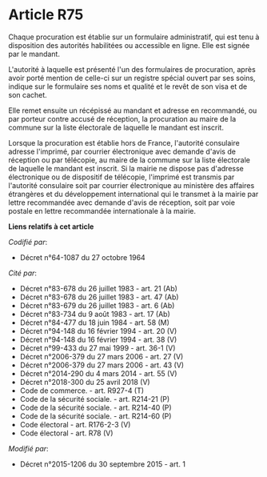 # Article R75

Chaque procuration est établie sur un formulaire administratif, qui est tenu à disposition des autorités habilitées ou
accessible en ligne. Elle est signée par le mandant. 

L'autorité à laquelle est présenté l'un des formulaires de procuration, après avoir porté mention de celle-ci sur un registre
spécial ouvert par ses soins, indique sur le formulaire ses noms et qualité et le revêt de son visa et de son cachet. 

Elle remet ensuite un récépissé au mandant et adresse en recommandé, ou par porteur contre accusé de réception, la
procuration au maire de la commune sur la liste électorale de laquelle le mandant est inscrit. 

Lorsque la procuration est établie hors de France, l'autorité consulaire adresse l'imprimé, par courrier électronique avec
demande d'avis de réception ou par télécopie, au maire de la commune sur la liste électorale de laquelle le mandant est
inscrit. Si la mairie ne dispose pas d'adresse électronique ou de dispositif de télécopie, l'imprimé est transmis par
l'autorité consulaire soit par courrier électronique au ministère des affaires étrangères et du développement international
qui le transmet à la mairie par lettre recommandée avec demande d'avis de réception, soit par voie postale en lettre
recommandée internationale à la mairie.

**Liens relatifs à cet article**

_Codifié par_:

  - Décret n°64-1087 du 27 octobre 1964

_Cité par_:

  - Décret n°83-678 du 26 juillet 1983 - art. 21 (Ab)
  - Décret n°83-678 du 26 juillet 1983 - art. 47 (Ab)
  - Décret n°83-679 du 26 juillet 1983 - art. 6 (Ab)
  - Décret n°83-734 du 9 août 1983 - art. 17 (Ab)
  - Décret n°84-477 du 18 juin 1984 - art. 58 (M)
  - Décret n°94-148 du 16 février 1994 - art. 20 (V)
  - Décret n°94-148 du 16 février 1994 - art. 38 (V)
  - Décret n°99-433 du 27 mai 1999 - art. 36-1 (V)
  - Décret n°2006-379 du 27 mars 2006 - art. 27 (V)
  - Décret n°2006-379 du 27 mars 2006 - art. 43 (V)
  - Décret n°2014-290 du 4 mars 2014 - art. 55 (V)
  - Décret n°2018-300 du 25 avril 2018 (V)
  - Code de commerce. - art. R927-4 (T)
  - Code de la sécurité sociale. - art. R214-21 (P)
  - Code de la sécurité sociale. - art. R214-40 (P)
  - Code de la sécurité sociale. - art. R214-60 (P)
  - Code électoral - art. R176-2-3 (V)
  - Code électoral - art. R78 (V)

_Modifié par_:

  - Décret n°2015-1206 du 30 septembre 2015 - art. 1

